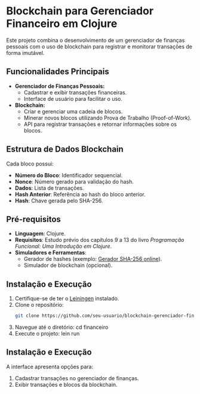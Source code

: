 # Blockchain para Gerenciador Financeiro em Clojure

Este projeto combina o desenvolvimento de um gerenciador de finanças pessoais com o uso de blockchain para registrar e monitorar transações de forma imutável.

## Funcionalidades Principais
- **Gerenciador de Finanças Pessoais:**
  - Cadastrar e exibir transações financeiras.
  - Interface de usuário para facilitar o uso.
- **Blockchain:**
  - Criar e gerenciar uma cadeia de blocos.
  - Minerar novos blocos utilizando Prova de Trabalho (Proof-of-Work).
  - API para registrar transações e retornar informações sobre os blocos.

## Estrutura de Dados Blockchain
Cada bloco possui:
- **Número do Bloco**: Identificador sequencial.
- **Nonce**: Número gerado para validação do hash.
- **Dados**: Lista de transações.
- **Hash Anterior**: Referência ao hash do bloco anterior.
- **Hash**: Chave gerada pelo SHA-256.

## Pré-requisitos
- **Linguagem**: Clojure.
- **Requisitos**: Estudo prévio dos capítulos 9 a 13 do livro *Programação Funcional: Uma Introdução em Clojure*.
- **Simuladores e Ferramentas**:
  - Gerador de hashes (exemplo: [Gerador SHA-256 online](https://www.browserling.com/tools/sha256)).
  - Simulador de blockchain (opcional).

## Instalação e Execução
1. Certifique-se de ter o [Leiningen](https://leiningen.org/) instalado.
2. Clone o repositório:
   ```bash
   git clone https://github.com/seu-usuario/blockchain-gerenciador-financeiro-clojure.git
3. Navegue até o diretório:
   cd financeiro
4. Execute o projeto:
   lein run

## Instalação e Execução
A interface apresenta opções para:

1. Cadastrar transações no gerenciador de finanças.
2. Exibir transações e blocos da blockchain.
